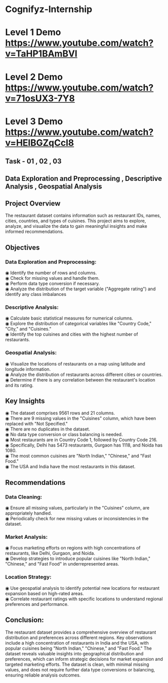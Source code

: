 # Cognifyz-Internship  


# Level  1    Demo  https://www.youtube.com/watch?v=TaHP1BAmBVI
# Level  2    Demo  https://www.youtube.com/watch?v=71osUX3-7Y8
# Level  3    Demo  https://www.youtube.com/watch?v=HElBGZqCcl8


## Task  -  01 , 02 , 03
## Data Exploration and Preprocessing , Descriptive Analysis , Geospatial Analysis

## Project Overview
The restaurant dataset contains information such as restaurant IDs, names, cities, countries, and types of cuisines. This project aims to explore, analyze, and visualize the data to gain meaningful insights and make informed recommendations.

## Objectives

### Data Exploration and Preprocessing:
◉ Identify the number of rows and columns.<br>
◉ Check for missing values and handle them.<br>
◉ Perform data type conversion if necessary.<br>
◉ Analyze the distribution of the target variable ("Aggregate rating") and identify any class imbalances<br>

### Descriptive Analysis:
◉ Calculate basic statistical measures for numerical columns.<br>
◉ Explore the distribution of categorical variables like "Country Code," "City," and "Cuisines."<br>
◉ Identify the top cuisines and cities with the highest number of restaurants.<br>

### Geospatial Analysis:
◉ Visualize the locations of restaurants on a map using latitude and longitude information.<br>
◉ Analyze the distribution of restaurants across different cities or countries.<br>
◉ Determine if there is any correlation between the restaurant's location and its rating.<br>

## Key Insights

◉ The dataset comprises 9561 rows and 21 columns.<br>
◉ There are 9 missing values in the "Cuisines" column, which have been replaced with "Not Specified."<br>
◉ There are no duplicates in the dataset.<br>
◉ No data type conversion or class balancing is needed.<br>
◉ Most restaurants are in Country Code 1, followed by Country Code 216.<br>
◉ Specifically, Delhi has 5473 restaurants, Gurgaon has 1118, and Noida has 1080.<br>
◉ The most common cuisines are "North Indian," "Chinese," and "Fast Food."<br>
◉ The USA and India have the most restaurants in this dataset.<br>

## Recommendations

### Data Cleaning:
◉ Ensure all missing values, particularly in the "Cuisines" column, are appropriately handled.<br>
◉ Periodically check for new missing values or inconsistencies in the dataset.<br>

### Market Analysis:
◉ Focus marketing efforts on regions with high concentrations of restaurants, like Delhi, Gurgaon, and Noida.<br>
◉ Develop strategies to introduce popular cuisines like "North Indian," "Chinese," and "Fast Food" in underrepresented areas.<br>

### Location Strategy:
◉ Use geospatial analysis to identify potential new locations for restaurant expansion based on high-rated areas.<br>
◉ Correlate restaurant ratings with specific locations to understand regional preferences and performance.<br>


## Conclusion:
The restaurant dataset provides a comprehensive overview of restaurant distribution and preferences across different regions. Key observations include a high concentration of restaurants in India and the USA, with popular cuisines being "North Indian," "Chinese," and "Fast Food." The dataset reveals valuable insights into geographical distribution and preferences, which can inform strategic decisions for market expansion and targeted marketing efforts. The dataset is clean, with minimal missing values, and does not require further data type conversions or balancing, ensuring reliable analysis outcomes.
